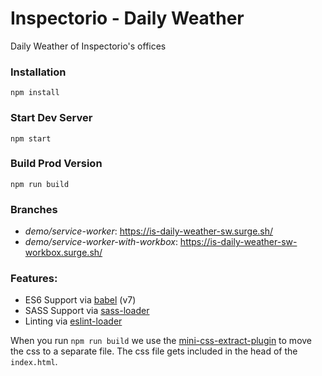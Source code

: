 # Inspectorio - Daily Weather

Daily Weather of Inspectorio's offices


### Installation

```
npm install
```

### Start Dev Server

```
npm start
```

### Build Prod Version

```
npm run build
```

### Branches
- *demo/service-worker*: https://is-daily-weather-sw.surge.sh/
- *demo/service-worker-with-workbox*: https://is-daily-weather-sw-workbox.surge.sh/

### Features:

* ES6 Support via [babel](https://babeljs.io/) (v7)
* SASS Support via [sass-loader](https://github.com/jtangelder/sass-loader)
* Linting via [eslint-loader](https://github.com/MoOx/eslint-loader)

When you run `npm run build` we use the [mini-css-extract-plugin](https://github.com/webpack-contrib/mini-css-extract-plugin) to move the css to a separate file. The css file gets included in the head of the `index.html`.
